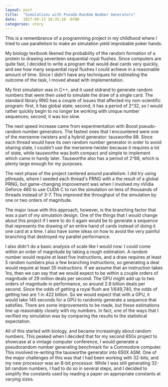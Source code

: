 ```yaml
---
layout: post
title:  "Simulations with Pseudo-Random Number Generators"
date:   2017-09-13 10:35:10 -0700
categories: story
---
```


This is a remembrance of a programming project in my childhood where I
tried to use parallelism to make an simulation yield improbable poker
hands.

My biology textbook likened the probability of the random formation of
a protein to drawing seventeen sequential royal flushes. Since computers
are quite fast, I decided to write a program that would deal cards very
quickly, and see how many sequential royal flushes I could achieve in
a reasonable amount of time. Since I didn't have any techniques for
estimating the outcome of the task, I moved ahead with implementation.

My first simulation was in C++, and it used stdrand to generate
random numbers that were then used to simulate the draw of a single
card. The standard library RNG has a couple of issues that affected my
non-scientific program: first, it has global state; second, it has a
period of 2^32, so I would rather quickly begin to no longer be working
with unique number sequences; second, it was too slow.

The next speed increase came from experimentation with Boost pseudo-random
number generators. The fastest ones that I encountered were one of the
mersenne-twisters and a hybrid generator: tausworthe 88. Since each
thread would have its own random number generator in order to avoid
sharing state, I couldn't use the mersenne-twister because it requires a
lot of state, while tausworthe was both compact and simple to implement
which came in handy later. Tausworthe also has a period of 2^88, which
is plenty large enough for my purposes.

The next phase of the project centered around parallelism. I did try
using pthreads, where I seeded each thread's PRNG with a the result of a
global PRNG, but game-changing improvement was when I involved my nVidia
Geforce 460 to use CUDA C to run the simulation on tens of thousands of
threads instead of 3-7. This improved the throughput of the simulation
by one or two orders of magnitude.

The major issue with this approach, however, is the branching factor
that was a part of my simulation design. One of the things that I would
change about this project if I were to do it again would be to generate a
sequence that represents the drawing of an entire hand of cards instead
of doing it one card at a time. I also have some ideas on how to avoid
the very painful branching that destroyed my parallel performance.

I also didn't do a basic analysis of scale like I would now. I could come
within an order of magnitude by taking a rough estimation. A random number
would require at least five instructions, and a draw requires at least
5 random numbers plus a few branching instructions, so generating a deal
would require at least 35 instructions. If we assume that an instruction
takes 1ns, then we can say that we would expect to be within a couple
orders of magnitude of 29 million deals per second. The GPU might add up
to two orders of magnitude in performance, so around 2.9 billion deals
per second. Since the odds of getting a royal flush are 1/649,740,
the odds of getting two are 1 in 422 billion. So we would expect that
with a GPU, it would take 145 seconds for a GPU to randomly generate
a sequence that satisfies. There are some improvements to be made, but
these estimations line up reasonably closely with my numbers. In fact,
one of the ways that I verified my simulation was by comparing the
results to the statistical expectation.

All of this started with biology, and became increasingly about random
numbers. This peaked when I decided that for my second 650x project
to showcase at a vintage computer conference, I would generate a
pseudorandom number generating benchmark for a Commodore computer. This
involved re-writing the tausworthe generator into 650X ASM. One of the
major challenges of this was that I had been working with 32-bits, and
my new processor was an 8-bit processor. While I was still generating
32-bit random numbers, I had to do so in several steps, and I decided to
simplify the constants used by reading a paper on appropriate constants
at varying sizes.
